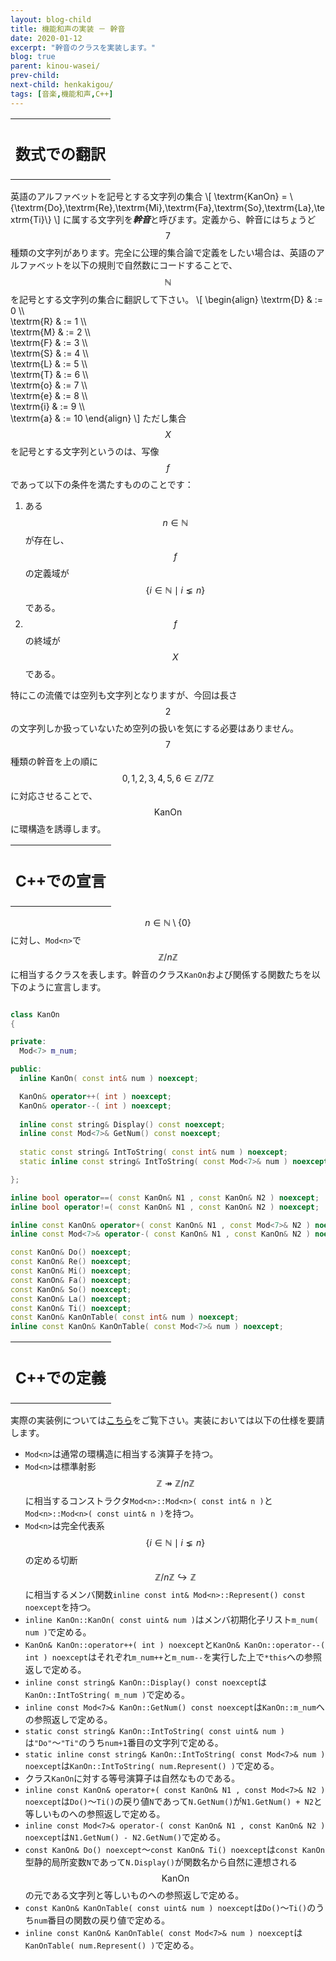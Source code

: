 ```yaml
---
layout: blog-child
title: 機能和声の実装 － 幹音
date: 2020-01-12
excerpt: "幹音のクラスを実装します。"
blog: true
parent: kinou-wasei/
prev-child:
next-child: henkakigou/
tags: [音楽,機能和声,C++]
---
```


<table>
  <tr>
    <th>
      <h2>数式での翻訳</h2>
    </th>
  </tr>
</table>

英語のアルファベットを記号とする文字列の集合
\\[
\textrm{KanOn} = \\{\textrm{Do},\textrm{Re},\textrm{Mi},\textrm{Fa},\textrm{So},\textrm{La},\textrm{Ti}\\}
\\]
に属する文字列を***幹音***と呼びます。定義から、幹音にはちょうど$$7$$種類の文字列があります。完全に公理的集合論で定義をしたい場合は、英語のアルファベットを以下の規則で自然数にコードすることで、$$\mathbb{N}$$を記号とする文字列の集合に翻訳して下さい。
\\[
\begin{align}
\textrm{D} & := 0 \\\\\
\textrm{R} & := 1 \\\\\
\textrm{M} & := 2 \\\\\
\textrm{F} & := 3 \\\\\
\textrm{S} & := 4 \\\\\
\textrm{L} & := 5 \\\\\
\textrm{T} & := 6 \\\\\
\textrm{o} & := 7 \\\\\
\textrm{e} & := 8 \\\\\
\textrm{i} & := 9 \\\\\
\textrm{a} & := 10
\end{align}
\\]
ただし集合$$X$$を記号とする文字列というのは、写像$$f$$であって以下の条件を満たすもののことです：
1. ある$$n \in \mathbb{N}$$が存在し、$$f$$の定義域が$$\{i \in \mathbb{N} \mid i \lneq n\}$$である。
1. $$f$$の終域が$$X$$である。

特にこの流儀では空列も文字列となりますが、今回は長さ$$2$$の文字列しか扱っていないため空列の扱いを気にする必要はありません。$$7$$種類の幹音を上の順に$$0,1,2,3,4,5,6 \in \mathbb{Z}/7 \mathbb{Z}$$に対応させることで、$$\textrm{KanOn}$$に環構造を誘導します。


<table>
  <tr>
    <th>
      <h2>C++での宣言</h2>
    </th>
  </tr>
</table>

$$n \in \mathbb{N} \setminus \{0\}$$に対し、`Mod<n>`で$$\mathbb{Z}/n \mathbb{Z}$$に相当するクラスを表します。幹音のクラス`KanOn`および関係する関数たちを以下のように宣言します。

~~~c++

class KanOn
{

private:
  Mod<7> m_num;

public:
  inline KanOn( const int& num ) noexcept;

  KanOn& operator++( int ) noexcept;
  KanOn& operator--( int ) noexcept;
  
  inline const string& Display() const noexcept;
  inline const Mod<7>& GetNum() const noexcept;
  
  static const string& IntToString( const int& num ) noexcept;
  static inline const string& IntToString( const Mod<7>& num ) noexcept;

};

inline bool operator==( const KanOn& N1 , const KanOn& N2 ) noexcept;
inline bool operator!=( const KanOn& N1 , const KanOn& N2 ) noexcept;

inline const KanOn& operator+( const KanOn& N1 , const Mod<7>& N2 ) noexcept;
inline const Mod<7>& operator-( const KanOn& N1 , const KanOn& N2 ) noexcept;

const KanOn& Do() noexcept;
const KanOn& Re() noexcept;
const KanOn& Mi() noexcept;
const KanOn& Fa() noexcept;
const KanOn& So() noexcept;
const KanOn& La() noexcept;
const KanOn& Ti() noexcept;
const KanOn& KanOnTable( const int& num ) noexcept;
inline const KanOn& KanOnTable( const Mod<7>& num ) noexcept;


~~~


<table>
  <tr>
    <th>
      <h2>C++での定義</h2>
    </th>
  </tr>
</table>

実際の実装例については[こちら](https://github.com/p-adic/cpp/tree/master/Music/OnMei/KanOn)をご覧下さい。実装においては以下の仕様を要請します。
- `Mod<n>`は通常の環構造に相当する演算子を持つ。
- `Mod<n>`は標準射影$$\mathbb{Z} \twoheadrightarrow \mathbb{Z}/n \mathbb{Z}$$に相当するコンストラクタ`Mod<n>::Mod<n>( const int& n )`と`Mod<n>::Mod<n>( const uint& n )`を持つ。
- `Mod<n>`は完全代表系$$\{i \in \mathbb{N} \mid i \lneq n\}$$の定める切断$$\mathbb{Z}/n \mathbb{Z} \hookrightarrow \mathbb{Z}$$に相当するメンバ関数``inline const int& Mod<n>::Represent() const noexcept``を持つ。
- `inline KanOn::KanOn( const uint& num )`はメンバ初期化子リスト`m_num( num )`で定める。
- `KanOn& KanOn::operator++( int ) noexcept`と`KanOn& KanOn::operator--( int ) noexcept`はそれぞれ`m_num++`と`m_num--`を実行した上で`*this`への参照返しで定める。
- `inline const string& KanOn::Display() const noexcept`は`KanOn::IntToString( m_num )`で定める。
- `inline const Mod<7>& KanOn::GetNum() const noexcept`は`KanOn::m_num`への参照返しで定める。
- `static const string& KanOn::IntToString( const uint& num )`は`"Do"`～`"Ti"`のうち`num+1`番目の文字列で定める。
- `static inline const string& KanOn::IntToString( const Mod<7>& num ) noexcept`は`KanOn::IntToString( num.Represent() )`で定める。
- クラス`KanOn`に対する等号演算子は自然なものである。
- `inline const KanOn& operator+( const KanOn& N1 , const Mod<7>& N2 ) noexcept`は`Do()`～`Ti()`の戻り値``N``であって`N.GetNum()`が`N1.GetNum() + N2`と等しいものへの参照返しで定める。
- `inline const Mod<7>& operator-( const KanOn& N1 , const KanOn& N2 ) noexcept`は`N1.GetNum() - N2.GetNum()`で定める。
- `const KanOn& Do() noexcept`～`const KanOn& Ti() noexcept`は`const KanOn`型静的局所変数`N`であって`N.Display()`が関数名から自然に連想される$$\textrm{KanOn}$$の元である文字列と等しいものへの参照返しで定める。
- `const KanOn& KanOnTable( const uint& num ) noexcept`は`Do()`～`Ti()`のうち`num`番目の関数の戻り値で定める。
- `inline const KanOn& KanOnTable( const Mod<7>& num ) noexcept`は`KanOnTable( num.Represent() )`で定める。
